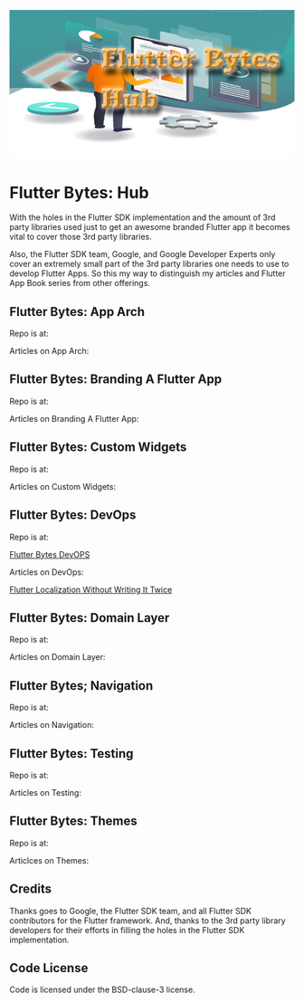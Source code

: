 
![image header](./media/flutter-bytes-hub-image-header.png)


# Flutter Bytes: Hub

With the holes in the Flutter SDK implementation and the amount of 3rd party libraries used just to get an awesome branded Flutter app it becomes vital to cover those 3rd party libraries.

Also, the Flutter SDK team, Google, and Google Developer Experts only cover an extremely small part of the 3rd party libraries one needs to use to develop Flutter Apps. So this my way to distinguish my articles and Flutter App Book series from other offerings.


## Flutter Bytes: App Arch

Repo is at:

Articles on App Arch:


## Flutter Bytes: Branding A Flutter App

Repo is at:

Articles on Branding A Flutter App:


## Flutter Bytes: Custom Widgets

Repo is at:

Articles on Custom Widgets:


## Flutter Bytes: DevOps

Repo is at:

[Flutter Bytes DevOPS](https://github.com/fredgrott/flutter_bytes_devops)

Articles on DevOps:


[Flutter Localization Without Writing It Twice](https://fredgrott.substack.com/p/flutter-localization-without-writing)




## Flutter Bytes: Domain Layer

Repo is at:

Articles on Domain Layer:


## Flutter Bytes; Navigation

Repo is at:

Articles on Navigation:



## Flutter Bytes: Testing

Repo is at:

Articles on Testing:


## Flutter Bytes: Themes

Repo is at:

Articlces on Themes:


## Credits

Thanks goes to Google, the Flutter SDK team, and all Flutter SDK contributors for the Flutter framework. And, thanks to the 3rd party library developers for their efforts in filling the holes in the Flutter SDK implementation.



## Code License

Code is licensed under the BSD-clause-3 license.

